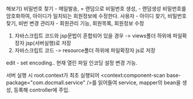 해보기) 비밀번호 찾기 - 메일발송, = 랜덤으로 비밀번호 생성, - 랜덤생성 비밀번호를 암호화하여, 아이디가 일치되는 회원정보에 수정한다.
        사용자 - 아이디 찾기, 비밀번호 찾기, 비번 변경
        관리자 - 회원관리 기능, 회원목록, 회원정보 수정


1) 자바스크립트 코드와 jsp문법이 혼합되어 있을 경우 -> views폴더 하위에 파일확장자 jsp(서버실행)로 저장
2) 자바스크립트 코드 -> resource폴더 하위에 파일확장자 js로 저장


edit - set encoding..  현재 열린 파일 인코딩 설정 변경 가능.


서버 실행 시 
root.context가 최초 실행되어 <context:component-scan base-package="com.docmall.service" />를 읽어들여 service, mapper의 bean을 생성, 등록해 controller에 주입.
